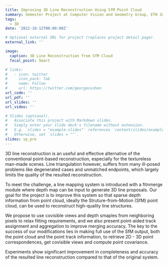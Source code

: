 ```yaml
---
title: Improving 3D Line Reconstruction Using SfM Point Cloud
summary: Semester Project at Computer Vision and Geometry Group, ETH Zurich
tags:
  - 3D
date: '2022-10-12T00:00:00Z'

# Optional external URL for project (replaces project detail page).
external_link: ''

image:
  caption: 3D Line Reconstruction from SfM Cloud
  focal_point: Smart

# links:
#   - icon: twitter
#     icon_pack: fab
#     name: Follow
#     url: https://twitter.com/georgecushen
url_code: ''
url_pdf: ''
url_slides: ''
url_video: ''

# Slides (optional).
#   Associate this project with Markdown slides.
#   Simply enter your slide deck's filename without extension.
#   E.g. `slides = "example-slides"` references `content/slides/example-slides.md`.
#   Otherwise, set `slides = ""`.
slides: sp_pre
---
```


3D line reconstruction is an useful and effective alternative of the conventional point-based reconstruction, especially for the textureless man-made scenes. Line triangulation however, suffers from many ill-posed problems like degenerated cases
and unmatched endpoints, which largely limits the quality of the resulted reconstruction. 


To meet the challenge, a line mapping system is introduced with a fitnmerge module where depth map can be input to generate 3D line proposals. Our goal for the project is to improve this system so that sparse depth information from point cloud, ideally the Struture-from-Motion (SfM) point cloud, can be used to reconstruct high-quality line structures. 


We propose to use covisible views and depth smaples from neighboring pixels to relax fitting requirements, and we also present point-aided track assignment and aggregation to improve merging accuracy. The key to the success of our modifications lies in making full use of the SfM output, both the point cloud and the point track information, to retrieve 2D - 3D point correspondences, get covisible views and compute point covariance. 


Experiments show significant improvement in completeness and accuracy of the resulted line reconstruction compared to that of
the original system.